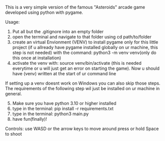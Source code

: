 This is a very simple version of the famous "Asteroids" arcade game developed using python with pygame.

Usage:
1. Put all but the .gitignore into an empty folder
2. open the terminal and navigate to that folder using cd path/to/folder
3. create an virtual Envionment (VENV) to install pygame only for this little project (if u allready have pygame installed globally on ur machine, this step is not needed) with the command: python3 -m venv venv(only do this once at installation)
4. activate the venv with: source venv/bin/activate (this is needed everytime or u will just get an error on starting the game). Now u should have (venv) written at the start of ur command line

If setting up a venv doesnt work on Windows you can also skip those steps. The requirements of the following step wil just be installed on ur machine in general.

5. Make sure you have python 3.10 or higher installed
5. type in the terminal: pip install -r requirements.txt
6. type in the terminal: python3 main.py
7. have fun(finally)!

Controls:
use WASD or the arrow keys to move around
press or hold Space to shoot